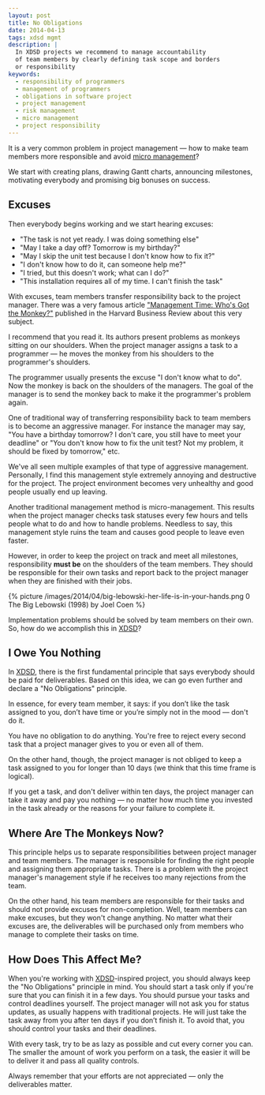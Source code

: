 ```yaml
---
layout: post
title: No Obligations
date: 2014-04-13
tags: xdsd mgmt
description: |
  In XDSD projects we recommend to manage accountability
  of team members by clearly defining task scope and borders
  or responsibility
keywords:
  - responsibility of programmers
  - management of programmers
  - obligations in software project
  - project management
  - risk management
  - micro management
  - project responsibility
---
```


It is a very common problem in project management &mdash; how to make team
members more responsible and avoid [micro
management](http://en.wikipedia.org/wiki/Micromanagement)?

We start with creating plans, drawing Gantt charts, announcing milestones,
motivating everybody and promising big bonuses on success.

<!--more-->

## Excuses

Then everybody begins working and we start hearing excuses:

 * "The task is not yet ready. I was doing something else"
 * "May I take a day off? Tomorrow is my birthday?"
 * "May I skip the unit test because I don't know how to fix it?"
 * "I don't know how to do it, can someone help me?"
 * "I tried, but this doesn't work; what can I do?"
 * "This installation requires all of my time. I can't finish the task"

With excuses, team members transfer responsibility back to the project manager.
There was a very famous article ["Management Time: Who's Got the
Monkey?"](http://hbr.org/1999/11/management-time-whos-got-the-monkey/ar/1)
published in the Harvard Business Review about this very subject.

I recommend that you read it. Its authors present problems as monkeys sitting on
our shoulders. When the project manager assigns a task to a programmer &mdash;
he moves the monkey from his shoulders to the programmer's shoulders.

The programmer usually presents the excuse "I don't know what to do". Now the
monkey is back on the shoulders of the managers. The goal of the manager is to
send the monkey back to make it the programmer's problem again.

One of traditional way of transferring responsibility back to team members is to
become an aggressive manager. For instance the manager may say, "You have a
birthday tomorrow? I don't care, you still have to meet your deadline" or "You
don't know how to fix the unit test? Not my problem, it should be fixed by
tomorrow," etc.

We've all seen multiple examples of that type of aggressive management.
Personally, I find this management style extremely annoying and destructive for
the project. The project environment becomes very unhealthy and good people
usually end up leaving.

Another traditional management method is micro-management. This results when the
project manager checks task statuses every few hours and tells people what to do
and how to handle problems. Needless to say, this management style ruins the
team and causes good people to leave even faster.

However, in order to keep the project on track and meet all milestones,
responsibility **must be** on the shoulders of the team members. They should be
responsible for their own tasks and report back to the project manager when they
are finished with their jobs.

{% picture /images/2014/04/big-lebowski-her-life-is-in-your-hands.png 0 The Big Lebowski (1998) by Joel Coen %}

Implementation problems should be solved by team members on their own. So, how
do we accomplish this in [XDSD](http://www.xdsd.org)?

## I Owe You Nothing

In [XDSD](http://www.xdsd.org), there is the first fundamental principle that says everybody should be
paid for deliverables. Based on this idea, we can go even further and declare a
"No Obligations" principle.

In essence, for every team member, it says: if you don’t like the task assigned
to you, don’t have time or you’re simply not in the mood &mdash; don't do it.

You have no obligation to do anything. You're free to reject every second task
that a project manager gives to you or even all of them.

On the other hand, though, the project manager is not obliged to keep a task
assigned to you for longer than 10 days (we think that this time frame is
logical).

If you get a task, and don't deliver within ten days, the project manager can
take it away and pay you nothing &mdash; no matter how much time you invested in
the task already or the reasons for your failure to complete it.

## Where Are The Monkeys Now?

This principle helps us to separate responsibilities between project manager and
team members. The manager is responsible for finding the right people and
assigning them appropriate tasks. There is a problem with the project manager's
management style if he receives too many rejections from the team.

On the other hand, his team members are responsible for their tasks and should
not provide excuses for non-completion. Well, team members can make excuses, but
they won't change anything. No matter what their excuses are, the deliverables
will be purchased only from members who manage to complete their tasks on time.

## How Does This Affect Me?

When you're working with [XDSD](http://www.xdsd.org)-inspired project, you should always keep the "No
Obligations" principle in mind. You should start a task only if you're sure that
you can finish it in a few days. You should pursue your tasks and control
deadlines yourself. The project manager will not ask you for status updates, as
usually happens with traditional projects. He will just take the task away from
you after ten days if you don’t finish it. To avoid that, you should control
your tasks and their deadlines.

With every task, try to be as lazy as possible and cut every corner you can. The
smaller the amount of work you perform on a task, the easier it will be to
deliver it and pass all quality controls.

Always remember that your efforts are not appreciated &mdash; only the
deliverables matter.
